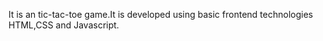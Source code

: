 It is an tic-tac-toe game.It is developed using basic frontend technologies HTML,CSS and Javascript.
